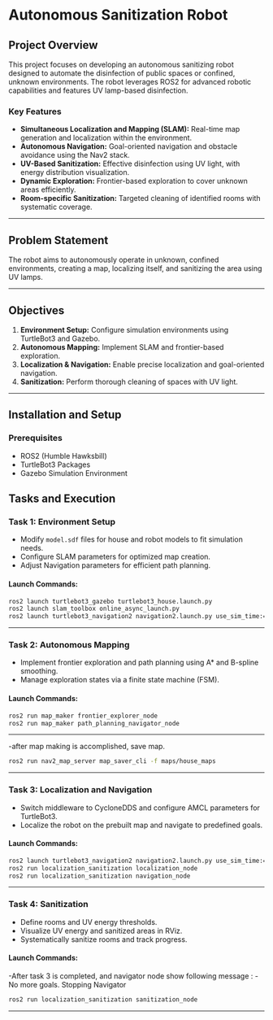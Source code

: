 # Autonomous Sanitization Robot

## Project Overview
This project focuses on developing an autonomous sanitizing robot designed to automate the disinfection of public spaces or confined, unknown environments. The robot leverages ROS2 for advanced robotic capabilities and features UV lamp-based disinfection.

### Key Features
- **Simultaneous Localization and Mapping (SLAM):** Real-time map generation and localization within the environment.
- **Autonomous Navigation:** Goal-oriented navigation and obstacle avoidance using the Nav2 stack.
- **UV-Based Sanitization:** Effective disinfection using UV light, with energy distribution visualization.
- **Dynamic Exploration:** Frontier-based exploration to cover unknown areas efficiently.
- **Room-specific Sanitization:** Targeted cleaning of identified rooms with systematic coverage.

---

## Problem Statement
The robot aims to autonomously operate in unknown, confined environments, creating a map, localizing itself, and sanitizing the area using UV lamps.

---

## Objectives
1. **Environment Setup:** Configure simulation environments using TurtleBot3 and Gazebo.
2. **Autonomous Mapping:** Implement SLAM and frontier-based exploration.
3. **Localization & Navigation:** Enable precise localization and goal-oriented navigation.
4. **Sanitization:** Perform thorough cleaning of spaces with UV light.

---

## Installation and Setup

### Prerequisites
- ROS2 (Humble Hawksbill)
- TurtleBot3 Packages
- Gazebo Simulation Environment

## Tasks and Execution

### **Task 1: Environment Setup**
- Modify `model.sdf` files for house and robot models to fit simulation needs.
- Configure SLAM parameters for optimized map creation.
- Adjust Navigation parameters for efficient path planning.

#### Launch Commands:
```bash
ros2 launch turtlebot3_gazebo turtlebot3_house.launch.py
ros2 launch slam_toolbox online_async_launch.py
ros2 launch turtlebot3_navigation2 navigation2.launch.py use_sim_time:=True
```
---

### **Task 2: Autonomous Mapping**

- Implement frontier exploration and path planning using A* and B-spline smoothing.
- Manage exploration states via a finite state machine (FSM).

#### Launch Commands:
```bash
ros2 run map_maker frontier_explorer_node
ros2 run map_maker path_planning_navigator_node
```
---

-after map making is accomplished, save map.
```bash
ros2 run nav2_map_server map_saver_cli -f maps/house_maps
```
---

### **Task 3: Localization and Navigation**

- Switch middleware to CycloneDDS and configure AMCL parameters for TurtleBot3.
- Localize the robot on the prebuilt map and navigate to predefined goals.

#### Launch Commands:
```bash
ros2 launch turtlebot3_navigation2 navigation2.launch.py use_sim_time:=True map:=/path/to/house_maps.yaml
ros2 run localization_sanitization localization_node
ros2 run localization_sanitization navigation_node
```
---

### **Task 4: Sanitization**

- Define rooms and UV energy thresholds.
- Visualize UV energy and sanitized areas in RViz.
- Systematically sanitize rooms and track progress.

#### Launch Commands:
-After task 3 is completed, and navigator node  show following message :
-No more goals. Stopping Navigator
```bash
ros2 run localization_sanitization sanitization_node
```
---

